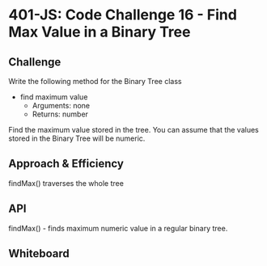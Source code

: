 # 401-JS: Code Challenge 16 - Find Max Value in a Binary Tree

## Challenge

Write the following method for the Binary Tree class

- find maximum value
  - Arguments: none
  - Returns: number

Find the maximum value stored in the tree. You can assume that the values stored in the Binary Tree will be numeric.

## Approach & Efficiency
<!-- What approach did you take? Why? What is the Big O space/time for this approach? -->

findMax() traverses the whole tree

## API
<!-- Description of each method publicly available to your Trees -->

findMax() - finds maximum numeric value in a regular binary tree.

## Whiteboard

<!-- ![WB](WB15.png) -->